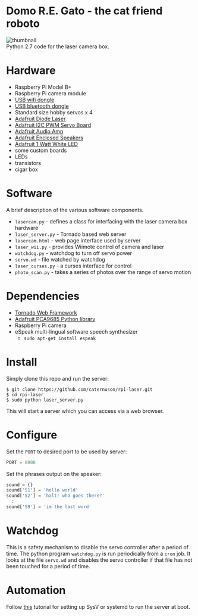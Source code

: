 # Domo R.E. Gato - the cat friend roboto

![thumbnail](http://caternuson.github.io/rpi-laser-thumb.jpg)<br/>
Python 2.7 code for the laser camera box.

# Hardware
* Raspberry Pi Model B+
* Raspberry Pi camera module
* [USB wifi dongle](https://www.adafruit.com/products/2810)
* [USB bluetooth dongle](https://www.adafruit.com/products/1327)
* Standard size hobby servos x 4
* [Adafruit Diode Laser](https://www.adafruit.com/products/1054)
* [Adafruit I2C PWM Servo Board](https://www.adafruit.com/products/815)
* [Adafruit Audio Amp](https://www.adafruit.com/products/1552)
* [Adafruit Enclosed Speakers](https://www.adafruit.com/product/1669)
* [Adafruit 1 Watt White LED](https://www.adafruit.com/products/518)
* some custom boards
* LEDs
* transistors
* cigar box

# Software
A brief description of the various software components.
* ```lasercam.py``` - defines a class for interfacing with the laser camera box hardware
* ```laser_server.py``` - Tornado based web server
* ```lasercam.html``` - web page interface used by server
* ```laser_wii.py``` - provides Wiimote control of camera and laser
* ```watchdog.py``` - watchdog to turn off servo power
* ```servo.wd``` - file watched by watchdog
* ```laser_curses.py``` - a curses interface for control
* ```photo_scan.py``` - takes a series of photos over the range of servo motion

# Dependencies
* [Tornado Web Framework](https://pypi.python.org/pypi/tornado)
* [Adafruit PCA9685 Python library](https://github.com/adafruit/Adafruit_Python_PCA9685)
* Raspberry Pi camera
* eSpeak multi-lingual software speech synthesizer
    * ```sudo apt-get install espeak```

# Install
Simply clone this repo and run the server:
```
$ git clone https://github.com/caternuson/rpi-laser.git
$ cd rpi-laser
$ sudo python laser_server.py
```
This will start a server which you can access via a web browser.

# Configure
Set the ```PORT``` to desired port to be used by server:
```python
PORT = 8008
```
Set the phrases output on the speaker:
```python
sound = {}
sound['S1'] = 'hello world'
sound['S2'] = 'halt! who goes there?'
  :
sound['S9'] = 'im the last word'
```

# Watchdog
This is a safety mechanism to disable the servo controller after a period of time.
The python program ```watchdog.py``` is run periodically from a ```cron``` job.
It looks at the file ```servo.wd``` and disables the servo controller if that file has not been
touched for a period of time.

# Automation
Follow [this](https://learn.adafruit.com/running-programs-automatically-on-your-tiny-computer/overview)
tutorial for setting up SysV or systemd to run the server at boot.
